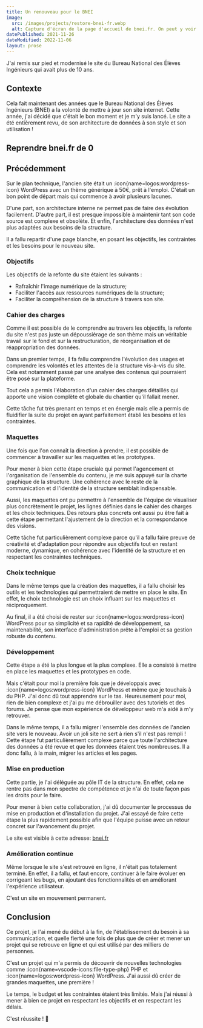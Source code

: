 ```yaml
---
title: Un renouveau pour le BNEI
image:
  src: /images/projects/restore-bnei-fr.webp
  alt: Capture d'écran de la page d'accueil de bnei.fr. On peut y voir un titre "Le Bureau National des Elèves Ingénieurs" et un sous titre "Représenter, Informer, Former"
datePublished: 2021-11-26
dateModified: 2022-11-06
layout: prose
---
```


J'ai remis sur pied et modernisé le site du Bureau National des Élèves Ingénieurs qui avait plus de 10 ans.

<!-- more -->

## Contexte

Cela fait maintenant des années que le Bureau National des Élèves Ingénieurs (BNEI) a la volonté de mettre à jour son site internet. Cette année, j'ai décidé que c'était le bon moment et je m'y suis lancé. Le site a été entièrement revu, de son architecture de données à son style et son utilisation !

## Reprendre bnei.fr de 0

## Précédemment

Sur le plan technique, l'ancien site était un :icon{name=logos:wordpress-icon} WordPress avec un thème générique à 50€, prêt à l'emploi. C'était un bon point de départ mais qui commence à avoir plusieurs lacunes.

D'une part, son architecture interne ne permet pas de faire des évolution facilement. D'autre part, il est presque impossible à maintenir tant son code source est complexe et obsolète. Et enfin, l'architecture des données n'est plus adaptées aux besoins de la structure.

Il a fallu repartir d'une page blanche, en posant les objectifs, les contraintes et les besoins pour le nouveau site.

### Objectifs

Les objectifs de la refonte du site étaient les suivants :

- Rafraîchir l'image numérique de la structure;
- Faciliter l'accès aux ressources numériques de la structure;
- Faciliter la compréhension de la structure à travers son site.

### Cahier des charges

Comme il est possible de le comprendre au travers les objectifs, la refonte du site n'est pas juste un dépoussiérage de son thème mais un véritable travail sur le fond et sur la restructuration, de réorganisation et de réappropriation des données.

Dans un premier temps, il fa fallu comprendre l'évolution des usages et comprendre les volontés et les attentes de la structure vis-à-vis du site. Cela est notamment passé par une analyse des contenus qui pourraient être posé sur la plateforme.

Tout cela a permis l'élaboration d'un cahier des charges détaillés qui apporte une vision complète et globale du chantier qu'il fallait mener.

Cette tâche fut très prenant en temps et en énergie mais elle a permis de fluidifier la suite du projet en ayant parfaitement établi les besoins et les contraintes.

### Maquettes

Une fois que l'on connaît la direction à prendre, il est possible de commencer à travailler sur les maquettes et les prototypes. 

Pour mener à bien cette étape cruciale qui permet l'agencement et l'organisation de l'ensemble du contenu, je me suis appuyé sur la charte graphique de la structure. Une cohérence avec le reste de la communication et d l'identité de la structure semblait indispensable.

Aussi, les maquettes ont pu permettre à l'ensemble de l'équipe de visualiser plus concrètement le projet, les lignes définies dans le cahier des charges et les choix techniques. Des retours plus concrets ont aussi pu être fait à cette étape permettant l'ajustement de la direction et la correspondance des visions.

Cette tâche fut particulièrement complexe parce qu'il a fallu faire preuve de créativité et d'adaptation pour répondre aux objectifs tout en restant moderne, dynamique, en cohérence avec l'identité de la structure et en respectant les contraintes techniques.

### Choix technique

Dans le même temps que la création des maquettes, il a fallu choisir les outils et les technologies qui permettraient de mettre en place le site. En effet, le choix technologie est un choix influant sur les maquettes et réciproquement.

Au final, il a été choisi de rester sur :icon{name=logos:wordpress-icon} WordPress pour sa simplicité et sa rapidité de développement, sa maintenabilité, son interface d'administration prête à l'emploi et sa gestion robuste du contenu.

### Développement

Cette étape a été la plus longue et la plus complexe. Elle a consisté à mettre en place les maquettes et les prototypes en code.

Mais c'était pour moi la première fois que je développais avec :icon{name=logos:wordpress-icon} WordPress et même que je touchais à du PHP. J'ai donc dû tout apprendre sur le tas. Heureusement pour moi, rien de bien complexe et j'ai pu me débrouiller avec des tutoriels et des forums. Je pense que mon expérience de développeur web m'a aidé à m'y retrouver.

Dans le même temps, il a fallu migrer l'ensemble des données de l'ancien site vers le nouveau. Avoir un joli site ne sert à rien s'il n'est pas rempli ! Cette étape fut particulièrement complexe parce que toute l'architecture des données a été revue et que les données étaient très nombreuses. Il a donc fallu, à la main, migrer les articles et les pages.

### Mise en production

Cette partie, je l'ai déléguée au pôle IT de la structure. En effet, cela ne rentre pas dans mon spectre de compétence et je n'ai de toute façon pas les droits pour le faire.

Pour mener à bien cette collaboration, j'ai dû documenter le processus de mise en production et d'installation du projet. J'ai essayé de faire cette étape la plus rapidement possible afin que l'équipe puisse avec un retour concret sur l'avancement du projet.

Le site est visible à cette adresse: [bnei.fr](https://bnei.fr)

### Amélioration continue

Même lorsque le site s'est retrouvé en ligne, il n'était pas totalement terminé. En effet, il a fallu, et faut encore, continuer à le faire évoluer en corrigeant les bugs, en ajoutant des fonctionnalités et en améliorant l'expérience utilisateur.

C'est un site en mouvement permanent.

## Conclusion

Ce projet, je l'ai mené du début à la fin, de l'établissement du besoin à sa communication, et quelle fierté une fois de plus que de créer et mener un projet qui se retrouve en ligne et qui est utilisé par des milliers de personnes.

C'est un projet qui m'a permis de découvrir de nouvelles technologies comme :icon{name=vscode-icons:file-type-php} PHP et :icon{name=logos:wordpress-icon} WordPress. J'ai aussi dû créer de grandes maquettes, une première !

Le temps, le budget et les contraintes étaient très limités. Mais j'ai réussi à mener à bien ce projet en respectant les objectifs et en respectant les délais.

C'est réussite ! 🎉